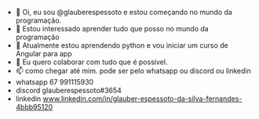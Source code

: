 - 👋 Oi, eu sou @glauberespessoto e estou começando no mundo da programação.
- 👀 Estou interessado aprender tudo que posso no mundo da programação
- 🌱 Atualmente estou aprendendo python e vou iniciar um curso de Angular para app
- 💞️ Eu quero colaborar com tudo que é possivel. 
- 📫 como chegar até mim. pode ser pelo whatsapp ou discord ou linkedin
- whatsapp 67 991115930
- discord glauberespessoto#3654
- linkedin www.linkedin.com/in/glauber-espessoto-da-silva-fernandes-4bbb95120

<!---
glauberespessoto/glauberespessoto is a ✨ special ✨ repository because its `README.md` (this file) appears on your GitHub profile.
You can click the Preview link to take a look at your changes.
--->
